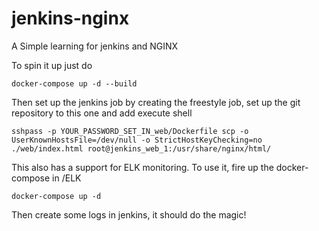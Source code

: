 # jenkins-nginx
A Simple learning for jenkins and NGINX

To spin it up just do
```
docker-compose up -d --build
```
Then set up the jenkins job by creating the freestyle job, set up the git repository to this one and add execute shell
```
sshpass -p YOUR_PASSWORD_SET_IN_web/Dockerfile scp -o UserKnownHostsFile=/dev/null -o StrictHostKeyChecking=no ./web/index.html root@jenkins_web_1:/usr/share/nginx/html/
```
This also has a support for ELK monitoring. To use it, fire up the docker-compose in /ELK
```
docker-compose up -d
```
Then create some logs in jenkins, it should do the magic!
